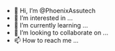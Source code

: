 - 👋 Hi, I’m @PhoenixAssutech 
- 👀 I’m interested in  ...
- 🌱 I’m currently learning ...
- 💞️ I’m looking to collaborate on ...
- 📫 How to reach me ...

<!---
PhoenixAssutech/PhoenixAssutech is a ✨ special ✨ repository because its `README.md` (this file) appears on your GitHub profile.
You can click the Preview link to take a look at your changes.
--->
